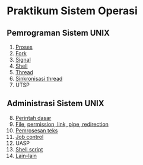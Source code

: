# Praktikum Sistem Operasi

## Pemrograman Sistem UNIX

1. [Proses](01-proses.md)
2. [Fork](02-fork.md)
3. [Signal](03-signal.md)
4. [Shell](04-shell.md)
5. [Thread](05-thread.md)
6. [Sinkronisasi thread](06-thread-sync.md)
7. UTSP

## Administrasi Sistem UNIX

8. [Perintah dasar](08-intro.md)
9. [File](09-file.md), [permission, link, pipe, redirection](09-permission-pipe.md)
10. [Pemrosesan teks](10-text-process.md)
11. [Job control](11-job-control.md)
12. UASP
13. [Shell script](13-shell-script.md)
14. [Lain-lain](14-misc.md)
